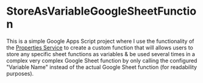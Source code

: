 # StoreAsVariableGoogleSheetFunction
This is a simple Google Apps Script project where I use the functionality of the [Properties Service](https://developers.google.com/apps-script/guides/properties) to create a custom function that will allows users to store any specific sheet functions as variables &amp; be used several times in a complex very complex Google Sheet function by only calling the configured "Variable Name" instead of the actual Google Sheet function (for readability purposes).
